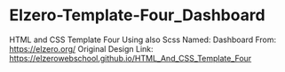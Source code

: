 # Elzero-Template-Four_Dashboard
HTML and CSS Template Four Using also Scss Named: Dashboard From: https://elzero.org/ Original Design Link: https://elzerowebschool.github.io/HTML_And_CSS_Template_Four
